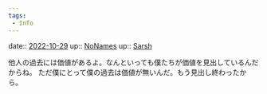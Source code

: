 ```yaml
---
tags:
 - Info
---
```


date:: [2022-10-29](Daily_Note/2022-10-29.md)
up:: [NoNames](../Bar/Novel/Chaos/NoNames.md)
up:: [Sarsh](../Bar/Novel/Nacaria/Sarsh.md)

他人の過去には価値があるよ。なんといっても僕たちが価値を見出しているんだからね。
ただ僕にとって僕の過去は価値が無いんだ。もう見出し終わったから。